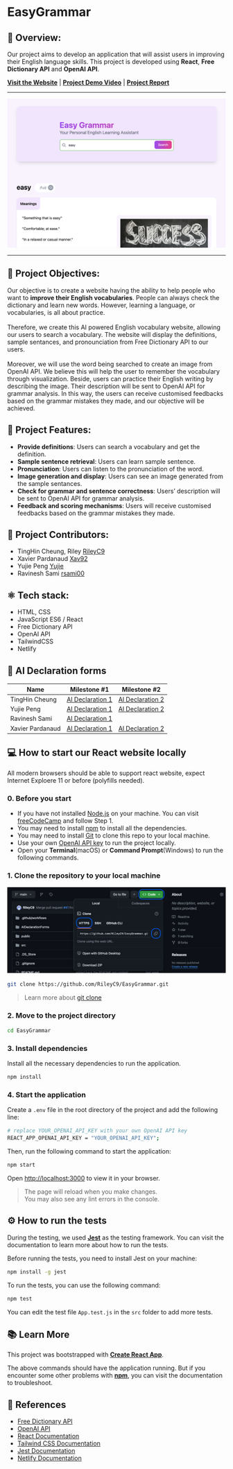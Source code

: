 # EasyGrammar

## 📖 Overview:

Our project aims to develop an application that will assist users in improving their English language skills. This project is developed using **React**, **Free Dictionary API** and **OpenAI API**.

<!--  The README should also include a link to the public URL, project demo, reports, presentations and any other relevant information. -->

[**Visit the Website**](https://easygrammar.netlify.app/) | [**Project Demo Video**](https://drive.google.com/file/d/1BGwYyWy6-Ay4LPMKNaLGZ9Xeqsm9he0E/view?usp=drive_link) | [**Project Report**](https://docs.google.com/document/d/1XhQ-kXFoNVW9rrmTBhKYQwvTLdIz18xYKvOCXiW-q-A/edit?usp=sharing)

---

![Easy Grammar](./src/img/homepage.png)

---

## 🎯 Project Objectives:

Our objective is to create a website having the ability to help people who want to **improve their English vocabularies**. People can always check the dictionary and learn new words. However, learning a language, or vocabularies, is all about practice.
<br><br>Therefore, we create this AI powered English vocabulary website, allowing our users to search a vocabulary. The website will display the definitions, sample sentances, and pronounciation from Free Dictionary API to our users.
<br><br>Moreover, we will use the word being searched to create an image from OpenAI API. We believe this will help the user to remember the vocabulary through visualization. Beside, users can practice their English writing by describing the image. Their description will be sent to OpenAI API for grammar analysis. In this way, the users can receive customised feedbacks based on the grammar mistakes they made, and our objective will be achieved.

## 🚀 Project Features:

- **Provide definitions**: Users can search a vocabulary and get the definition.
- **Sample sentence retrieval**: Users can learn sample sentence.
- **Pronunciation**: Users can listen to the pronunciation of the word.
- **Image generation and display**: Users can see an image generated from the sample sentances.
- **Check for grammar and sentence correctness**: Users’ description will be sent to OpenAI API for grammar analysis.
- **Feedback and scoring mechanisms**: Users will receive customised feedbacks based on the grammar mistakes they made.

## 👥 Project Contributors:

- TingHin Cheung, Riley [RileyC9](https://github.com/RileyC9)
- Xavier Pardanaud [Xav92](https://github.com/Xav92)
- Yujie Peng [Yujie](https://github.com/Peng-Yujie)
- Ravinesh Sami [rsami00](https://github.com/rsami00)

## ⚛️ Tech stack:

- HTML, CSS
- JavaScript ES6 / React
- Free Dictionary API
- OpenAI API
- TailwindCSS
- Netlify

## 💬 AI Declaration forms

| Name             | Milestone #1                                                                            | Milestone #2                                                                        |
| ---------------- | --------------------------------------------------------------------------------------- | ----------------------------------------------------------------------------------- |
| TingHin Cheung   | [AI Declaration 1](./AIDeclarationForms/p1_AI_declaration_TingHin_Cheung_100396747.pdf) | [AI Declaration 2](./AIDeclarationForms/P2_AI_Declaration_TingHin_Cheung_100396747.pdf)|
| Yujie Peng       | [AI Declaration 1](./AIDeclarationForms/p1_AI_Declaration_Yujie_Peng_100407970.pdf)     | [AI Declaration 2](./AIDeclarationForms/p2_AI_Declaration_Yujie_Peng_100407970.pdf) |
| Ravinesh Sami    | [AI Declaration 1](./AIDeclarationForms/p1_AI_Declaration_Ravinesh_Sami_100399749.pdf)  |                                                                                     |
| Xavier Pardanaud | [AI Declaration 1](AIDeclarationForms/P1_AI_Declaration_Xavier_Pardanaud_100309633.pdf) | [AI Declaration 2](AIDeclarationForms/P2_AI_Declaration_Xavier_Pardanaud_100309633.pdf)|

## 💻 How to start our React website locally

All modern browsers should be able to support react website, expect Internet Exploere 11 or before (polyfills needed).

### 0. Before you start

- If you have not installed [Node.js](https://nodejs.org/en/) on your machine. You can visit [freeCodeCamp](https://www.freecodecamp.org/news/how-to-install-react-a-step-by-step-guide/) and follow Step 1.
- You may need to install [npm](https://www.npmjs.com/get-npm) to install all the dependencies.
- You may need to install [Git](https://github.com/git-guides/install-git) to clone this repo to your local machine.
- Use your own [OpenAI API key](https://platform.openai.com/docs/overview) to run the project locally.
- Open your **Terminal**(macOS) or **Command Prompt**(Windows) to run the following commands.

### 1. Clone the repository to your local machine

![Cloning repoitory](./githubReadmeSteps.png)

```bash
git clone https://github.com/RileyC9/EasyGrammar.git
```

> Learn more about [git clone](https://github.com/git-guides/git-clone)

### 2. Move to the project directory

```bash
cd EasyGrammar
```

### 3. Install dependencies

Install all the necessary dependencies to run the application.

```bash
npm install
```

### 4. Start the application

Create a `.env` file in the root directory of the project and add the following line:

```bash
# replace YOUR_OPENAI_API_KEY with your own OpenAI API key
REACT_APP_OPENAI_API_KEY = "YOUR_OPENAI_API_KEY";
```

Then, run the following command to start the application:

```bash
npm start
```

Open [http://localhost:3000](http://localhost:3000) to view it in your browser.

> The page will reload when you make changes.\
> You may also see any lint errors in the console.

## ⚙️ How to run the tests

During the testing, we used [**Jest**](https://jestjs.io/docs/getting-started) as the testing framework. You can visit the documentation to learn more about how to run the tests.

Before running the tests, you need to install Jest on your machine:

```bash
npm install -g jest
```

To run the tests, you can use the following command:

```bash
npm test
```

You can edit the test file `App.test.js` in the `src` folder to add more tests.

## 📚 Learn More

This project was bootstrapped with [**Create React App**](https://github.com/facebook/create-react-app).

The above commands should have the application running. But if you encounter some other problems with [**npm**](https://docs.npmjs.com), you can visit the documentation to troubleshoot.

## 📝 References

- [Free Dictionary API](https://dictionaryapi.dev/)
- [OpenAI API](https://platform.openai.com/docs/overview)
- [React Documentation](https://reactjs.org/docs/getting-started.html)
- [Tailwind CSS Documentation](https://tailwindcss.com/docs)
- [Jest Documentation](https://jestjs.io/docs/getting-started)
- [Netlify Documentation](https://docs.netlify.com/)
